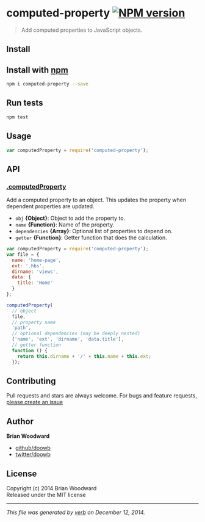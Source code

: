 # computed-property [![NPM version](https://badge.fury.io/js/computed-property.svg)](http://badge.fury.io/js/computed-property)

> Add computed properties to JavaScript objects.

## Install
## Install with [npm](npmjs.org)

```bash
npm i computed-property --save
```

## Run tests

```bash
npm test
```

## Usage

```js
var computedProperty = require('computed-property');
```

## API
### [.computedProperty](index.js#L50)

Add a computed property to an object. This updates the property when dependent properties are updated.

* `obj` **{Object}**: Object to add the property to.    
* `name` **{Function}**: Name of the property.    
* `dependencies` **{Array}**: Optional list of properties to depend on.    
* `getter` **{Function}**: Getter function that does the calculation.    

```js
var computedProperty = require('computed-property');
var file = {
  name: 'home-page',
  ext: '.hbs',
  dirname: 'views',
  data: {
    title: 'Home'
  }
};

computedProperty(
  // object
  file,
  // property name
  'path',
  // optional dependencies (may be deeply nested)
  ['name', 'ext', 'dirname', 'data.title'],
  // getter function
  function () {
    return this.dirname + '/' + this.name + this.ext;
  });
```


## Contributing
Pull requests and stars are always welcome. For bugs and feature requests, [please create an issue](https://github.com/doowb/computed-property/issues)

## Author

**Brian Woodward**
 
+ [github/doowb](https://github.com/doowb)
+ [twitter/doowb](http://twitter.com/doowb) 

## License
Copyright (c) 2014 Brian Woodward  
Released under the MIT license

***

_This file was generated by [verb](https://github.com/assemble/verb) on December 12, 2014._
